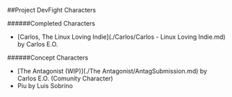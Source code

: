 ##Project DevFight Characters

######Completed Characters

* [Carlos, The Linux Loving Indie](./Carlos/Carlos - Linux Loving Indie.md)   by  Carlos E.O.




######Concept Characters
* [The Antagonist (WIP)](./The Antagonist/AntagSubmission.md) by Carlos E.O. (Comunity Character)
* Piu by Luis Sobrino
